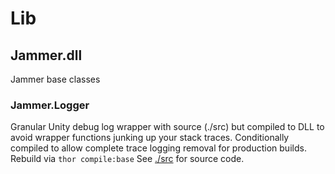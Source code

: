 Lib
===

Jammer.dll
------------

Jammer base classes

### Jammer.Logger

Granular Unity debug log wrapper with source (./src) but compiled to DLL to
avoid wrapper functions junking up your stack traces.  Conditionally compiled
to allow complete trace logging removal for production builds.  Rebuild via
`thor compile:base` See [./src](../../src) for source code.
